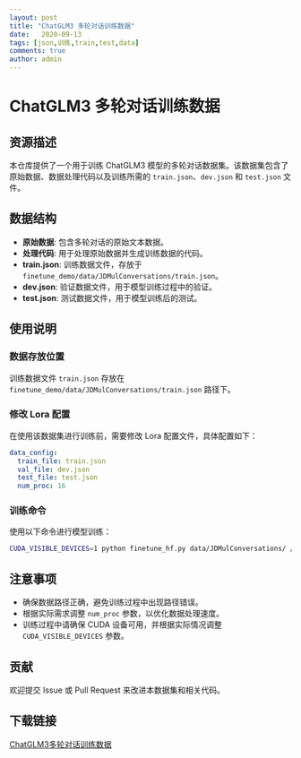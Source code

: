 ```yaml
---
layout: post
title: "ChatGLM3 多轮对话训练数据"
date:   2020-09-13
tags: [json,训练,train,test,data]
comments: true
author: admin
---
```

# ChatGLM3 多轮对话训练数据

## 资源描述

本仓库提供了一个用于训练 ChatGLM3 模型的多轮对话数据集。该数据集包含了原始数据、数据处理代码以及训练所需的 `train.json`、`dev.json` 和 `test.json` 文件。

## 数据结构

- **原始数据**: 包含多轮对话的原始文本数据。
- **处理代码**: 用于处理原始数据并生成训练数据的代码。
- **train.json**: 训练数据文件，存放于 `finetune_demo/data/JDMulConversations/train.json`。
- **dev.json**: 验证数据文件，用于模型训练过程中的验证。
- **test.json**: 测试数据文件，用于模型训练后的测试。

## 使用说明

### 数据存放位置

训练数据文件 `train.json` 存放在 `finetune_demo/data/JDMulConversations/train.json` 路径下。

### 修改 Lora 配置

在使用该数据集进行训练前，需要修改 Lora 配置文件，具体配置如下：

```yaml
data_config:
  train_file: train.json
  val_file: dev.json
  test_file: test.json
  num_proc: 16
```

### 训练命令

使用以下命令进行模型训练：

```bash
CUDA_VISIBLE_DEVICES=1 python finetune_hf.py data/JDMulConversations/ /root/autodl-tmp/model/chatglm3-6b configs/lora.yaml
```

## 注意事项

- 确保数据路径正确，避免训练过程中出现路径错误。
- 根据实际需求调整 `num_proc` 参数，以优化数据处理速度。
- 训练过程中请确保 CUDA 设备可用，并根据实际情况调整 `CUDA_VISIBLE_DEVICES` 参数。

## 贡献

欢迎提交 Issue 或 Pull Request 来改进本数据集和相关代码。

## 下载链接

[ChatGLM3多轮对话训练数据](https://pan.quark.cn/s/70a2cd367ff1)